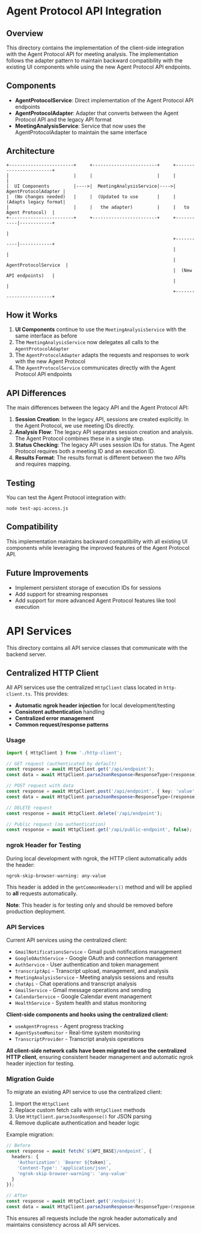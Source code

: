 # Agent Protocol API Integration

## Overview

This directory contains the implementation of the client-side integration with the Agent Protocol API for meeting analysis. The implementation follows the adapter pattern to maintain backward compatibility with the existing UI components while using the new Agent Protocol API endpoints.

## Components

- **AgentProtocolService**: Direct implementation of the Agent Protocol API endpoints
- **AgentProtocolAdapter**: Adapter that converts between the Agent Protocol API and the legacy API format
- **MeetingAnalysisService**: Service that now uses the AgentProtocolAdapter to maintain the same interface

## Architecture

```
+------------------------+     +------------------------+     +------------------------+
|                        |     |                        |     |                        |
|  UI Components         |---->|  MeetingAnalysisService|---->|  AgentProtocolAdapter |
|  (No changes needed)   |     |  (Updated to use       |     |  (Adapts legacy format|
|                        |     |   the adapter)         |     |   to Agent Protocol)  |
+------------------------+     +------------------------+     +-----------|------------+
                                                                          |
                                                              +-----------|------------+
                                                              |                        |
                                                              |  AgentProtocolService  |
                                                              |  (New API endpoints)   |
                                                              |                        |
                                                              +------------------------+
```

## How it Works

1. **UI Components** continue to use the `MeetingAnalysisService` with the same interface as before
2. The `MeetingAnalysisService` now delegates all calls to the `AgentProtocolAdapter`
3. The `AgentProtocolAdapter` adapts the requests and responses to work with the new Agent Protocol
4. The `AgentProtocolService` communicates directly with the Agent Protocol API endpoints

## API Differences

The main differences between the legacy API and the Agent Protocol API:

1. **Session Creation**: In the legacy API, sessions are created explicitly. In the Agent Protocol, we use meeting IDs directly.
2. **Analysis Flow**: The legacy API separates session creation and analysis. The Agent Protocol combines these in a single step.
3. **Status Checking**: The legacy API uses session IDs for status. The Agent Protocol requires both a meeting ID and an execution ID.
4. **Results Format**: The results format is different between the two APIs and requires mapping.

## Testing

You can test the Agent Protocol integration with:

```shell
node test-api-access.js
```

## Compatibility

This implementation maintains backward compatibility with all existing UI components while leveraging the improved features of the Agent Protocol API.

## Future Improvements

- Implement persistent storage of execution IDs for sessions
- Add support for streaming responses
- Add support for more advanced Agent Protocol features like tool execution 

# API Services

This directory contains all API service classes that communicate with the backend server.

## Centralized HTTP Client

All API services use the centralized `HttpClient` class located in `http-client.ts`. This provides:

- **Automatic ngrok header injection** for local development/testing
- **Consistent authentication** handling
- **Centralized error management**
- **Common request/response patterns**

### Usage

```typescript
import { HttpClient } from './http-client';

// GET request (authenticated by default)
const response = await HttpClient.get('/api/endpoint');
const data = await HttpClient.parseJsonResponse<ResponseType>(response);

// POST request with data
const response = await HttpClient.post('/api/endpoint', { key: 'value' });
const data = await HttpClient.parseJsonResponse<ResponseType>(response);

// DELETE request
const response = await HttpClient.delete('/api/endpoint');

// Public request (no authentication)
const response = await HttpClient.get('/api/public-endpoint', false);
```

### ngrok Header for Testing

During local development with ngrok, the HTTP client automatically adds the header:
```
ngrok-skip-browser-warning: any-value
```

This header is added in the `getCommonHeaders()` method and will be applied to **all** requests automatically.

**Note**: This header is for testing only and should be removed before production deployment.

### API Services

Current API services using the centralized client:

- `GmailNotificationsService` - Gmail push notifications management
- `GoogleOAuthService` - Google OAuth and connection management
- `AuthService` - User authentication and token management  
- `transcriptApi` - Transcript upload, management, and analysis
- `MeetingAnalysisService` - Meeting analysis sessions and results
- `chatApi` - Chat operations and transcript analysis
- `GmailService` - Gmail message operations and sending
- `CalendarService` - Google Calendar event management
- `HealthService` - System health and status monitoring

**Client-side components and hooks using the centralized client:**
- `useAgentProgress` - Agent progress tracking
- `AgentSystemMonitor` - Real-time system monitoring  
- `TranscriptProvider` - Transcript analysis operations

**All client-side network calls have been migrated to use the centralized HTTP client**, ensuring consistent header management and automatic ngrok header injection for testing.

### Migration Guide

To migrate an existing API service to use the centralized client:

1. Import the `HttpClient`
2. Replace custom fetch calls with `HttpClient` methods
3. Use `HttpClient.parseJsonResponse()` for JSON parsing
4. Remove duplicate authentication and header logic

Example migration:
```typescript
// Before
const response = await fetch(`${API_BASE}/endpoint`, {
  headers: {
    'Authorization': `Bearer ${token}`,
    'Content-Type': 'application/json',
    'ngrok-skip-browser-warning': 'any-value'
  }
});

// After
const response = await HttpClient.get('/endpoint');
const data = await HttpClient.parseJsonResponse<ResponseType>(response);
```

This ensures all requests include the ngrok header automatically and maintains consistency across all API services. 